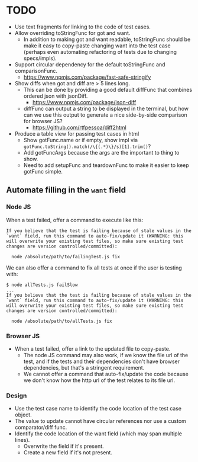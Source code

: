 # TODO
* Use text fragments for linking to the code of test cases.
* Allow overriding toStringFunc for got and want.
  - In addition to making got and want readable, toStringFunc should be make it easy to copy-paste changing want into the test case (perhaps even automating refactoring of tests due to changing specs/impls).
* Support circular dependency for the default toStringFunc and comparisonFunc.
  - https://www.npmjs.com/package/fast-safe-stringify
* Show diffs when got and diff are > 5 lines long.
  - This can be done by providing a good default diffFunc that combines ordered json with jsonDiff.
    + https://www.npmjs.com/package/json-diff
  - diffFunc can output a string to be displayed in the terminal, but how can we use this output to generate a nice side-by-side comparison for browser JS?
    + https://github.com/rtfpessoa/diff2html
* Produce a table view for passing test cases in html
  - Show gotFunc.name or if empty, show impl via `gotFunc.toString().match(/\{(.*)\}/s)[1].trim()`?
  - Add gotFuncArgs because the args are the important to thing to show.
  - Need to add setupFunc and teardownFunc to make it easier to keep gotFunc simple.

## Automate filling in the `want` field
### Node JS
When a test failed, offer a command to execute like this:
```
If you believe that the test is failing because of stale values in the `want` field, run this command to auto-fix/update it (WARNING: this will overwrite your existing test files, so make sure existing test changes are version controlled/committed):

  node /absolute/path/to/failingTest.js fix

```

We can also offer a command to fix all tests at once if the user is testing with:

```
$ node allTests.js failSlow
...
If you believe that the test is failing because of stale values in the `want` field, run this command to auto-fix/update it (WARNING: this will overwrite your existing test files, so make sure existing test changes are version controlled/committed):

  node /absolute/path/to/allTests.js fix
```

### Browser JS
* When a test failed, offer a link to the updated file to copy-paste.
  - The node JS command may also work, if we know the file url of the test, and if the tests and their dependencies don't have browser dependencies, but that's a stringent requirement.
  - We cannot offer a command that auto-fix/update the code because we don't know how the http url of the test relates to its file url.

### Design
* Use the test case name to identify the code location of the test case object.
* The value to update cannot have circular references nor use a custom comparator/diff func.
* Identify the code location of the want field (which may span multiple lines).
  - Overwrite the field if it's present.
  - Create a new field if it's not present.
